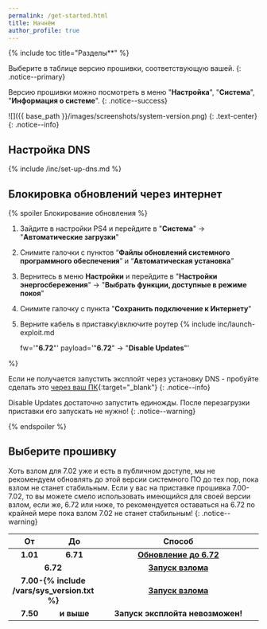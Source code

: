 ```yaml
---
permalink: /get-started.html
title: Начнём
author_profile: true
---
```

{% include toc title="Разделы**" %}

Выберите в таблице версию прошивки, соответствующую вашей. 
{: .notice--primary}

Версию прошивки можно посмотреть в меню "**Настройка**", "**Система**", "**Информация о системе**". 
{: .notice--success}

![]({{ base_path }}/images/screenshots/system-version.png) 
{: .text-center}
{: .notice--info}

## Настройка DNS

{% include /inc/set-up-dns.md %}

## Блокировка обновлений через интернет

{% spoiler Блокирование обновления %}

1. Зайдите в настройки PS4 и перейдите в "**Система**" -> "**Автоматические загрузки**"
1. Снимите галочки с пунктов “**Файлы обновлений системного программного обеспечения**” и “**Автоматическая установка**”
1. Вернитесь в меню **Настройки** и перейдите в "**Настройки энергосбережения**" -> "**Выбрать функции, доступные в режиме покоя**"
1. Снимите галочку с пункта "**Сохранить подключение к Интернету**"
1. Верните кабель в приставку\включите роутер
{% include inc/launch-exploit.md 

	fw='"**6.72**"'
	payload='"**6.72**" -> "**Disable Updates**"'

%}

Если не получается запустить эксплойт через установку DNS - пробуйте сделать это [через ваш ПК](payloads){:target="_blank"}
{: .notice--info}

Disable Updates достаточно запустить единожды. После перезагрузки приставки его запускать не нужно!
{: .notice--warning}


{% endspoiler %}

## Выберите прошивку

Хоть взлом для 7.02 уже и есть в публичном доступе, мы не рекомендуем обновлять до этой версии системного ПО до тех пор, пока взлом не станет стабильным. Если у вас на приставке прошивка 7.00-7.02, то вы можете смело использовать имеющийся для своей версии взлом, если же, 6.72 или ниже, то рекомендуется оставаться на 6.72 по крайней мере пока взлом 7.02 не станет стабильным! 
{: .notice--warning}

<table>
  <colgroup>
    <col span="1" style="width: 10%;">
    <col span="1" style="width: 10%;">
    <col span="1" style="width: 80%;">
  </colgroup>
  <thead>
    <tr>
      <th style="text-align: center">От</th>
      <th style="text-align: center">До</th>
      <th style="text-align: center">Способ</th>
    </tr>
  </thead>
  <tbody>
    <tr>
      <td style="text-align: center; font-weight: bold;">1.01</td>
      <td style="text-align: center; font-weight: bold;">6.71</td>
      <td style="text-align: center; font-weight: bold;"><a href="usb-update">Обновление до  6.72</a></td>
    </tr>
    <tr>
      <td style="text-align: center; font-weight: bold;" colspan="2">6.72</td>
      <td style="text-align: center; font-weight: bold;"><a href="start-hen">Запуск взлома</a></td>
    </tr>
    <tr>
      <td style="text-align: center; font-weight: bold;" colspan="2">7.00-{% include /vars/sys_version.txt %}</td>
      <td style="text-align: center; font-weight: bold;"><a href="start-hen-702">Запуск взлома</a></td>
    </tr>
    <tr>
      <td style="text-align: center; font-weight: bold;">7.50</td>
      <td style="text-align: center; font-weight: bold;">и выше</td>
      <td style="text-align: center; font-weight: bold;">Запуск эксплойта невозможен!</td>
    </tr>
  </tbody>
</table>